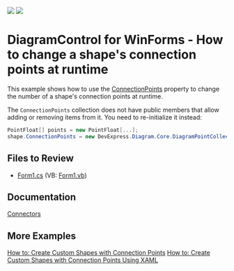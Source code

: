 <!-- default badges list -->
![](https://img.shields.io/endpoint?url=https://codecentral.devexpress.com/api/v1/VersionRange/583004106/22.2.3%2B)
[![](https://img.shields.io/badge/📖_How_to_use_DevExpress_Examples-e9f6fc?style=flat-square)](https://docs.devexpress.com/GeneralInformation/403183)
<!-- default badges end -->
# DiagramControl for WinForms - How to change a shape's connection points at runtime

This example shows how to use the [ConnectionPoints](https://docs.devexpress.com/WindowsForms/DevExpress.XtraDiagram.DiagramItem.ConnectionPoints) property to change the number of a shape's connection points at runtime.

The `ConnectionPoints` collection does not have public members that allow adding or removing items from it. You need to re-initialize it instead:
```cs
PointFloat[] points = new PointFloat[...];
shape.ConnectionPoints = new DevExpress.Diagram.Core.DiagramPointCollection(points);
```

## Files to Review

- [Form1.cs](/CS/Form1.cs) (VB: [Form1.vb](/VB/Form1.vb))

## Documentation

[Connectors](https://docs.devexpress.com/WindowsForms/116884/controls-and-libraries/diagrams/diagram-items/connectors)

## More Examples

[How to: Create Custom Shapes with Connection Points](https://docs.devexpress.com/WindowsForms/118080/controls-and-libraries/diagrams/examples/how-to-create-custom-shapes-with-connection-points)
[How to: Create Custom Shapes with Connection Points Using XAML](https://docs.devexpress.com/WindowsForms/118076/controls-and-libraries/diagrams/examples/how-to-create-custom-shapes-with-connection-points-using-xaml)

